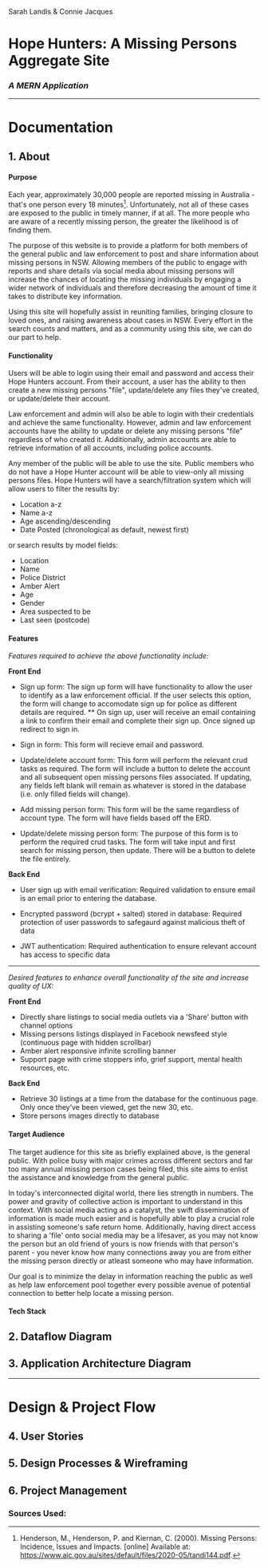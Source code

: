 Sarah Landis & Connie Jacques

# Hope Hunters: A Missing Persons Aggregate Site
### <i>A MERN Application</i>

---
# Documentation

## 1. About
#### Purpose
Each year, approximately 30,000 people are reported missing in Australia - that's one person every 18 minutes[^1]. Unfortunately, not all of these cases are exposed to the public in timely manner, if at all. The more people who are aware of a recently missing person, the greater the likelihood is of finding them. 

The purpose of this website is to provide a platform for both members of the general public and law enforcement to post and share information about missing persons in NSW. Allowing members of the public to engage with reports and share details via social media about missing persons will increase the chances of locating the missing individuals by engaging a wider network of individuals and therefore decreasing the amount of time it takes to distribute key information.

Using this site will hopefully assist in reuniting families, bringing closure to loved ones, and raising awareness about cases in NSW. Every effort in the search counts and matters, and as a community using this site, we can do our part to help.

#### Functionality
Users will be able to login using their email and password and access their Hope Hunters account. From their account, a user has the ability to then create a new missing persons "file", update/delete any files they've created, or update/delete their account.

Law enforcement and admin will also be able to login with their credentials and 
achieve the same functionality. However, admin and law enforcement accounts have the ability to update or delete any missing persons "file" regardless of who created it. Additionally, admin accounts are able to retrieve information of all accounts, including police accounts.

Any member of the public will be able to use the site. Public members who do not have a Hope Hunter account will be able to view-only all missing persons files. Hope Hunters will have a search/filtration system which will allow users to filter the results by:
- Location a-z
- Name a-z
- Age ascending/descending
- Date Posted (chronological as default, newest first)

or search results by model fields:
- Location
- Name
- Police District
- Amber Alert
- Age
- Gender 
- Area suspected to be
- Last seen (postcode)
<!-- - ?Race  -->

#### Features
<i>Features required to achieve the above functionality include:</i>

<b>Front End</b>
- Sign up form: 
The sign up form will have functionality to allow the user to identify as a law enforcement official. If the user selects this option, the form will change to accomodate sign up for police as different details are required. ** On sign up, user will receive an email containing a link to confirm their email and complete their sign up. Once signed up redirect to sign in.
>
- Sign in form: 
This form will recieve email and password.
>
- Update/delete account form: 
This form will perform the relevant crud tasks as required. The form will include a button to delete the account and all subsequent open missing persons files associated. If updating, any fields left blank will remain as whatever is stored in the database (i.e. only filled fields will change).
>
- Add missing person form: 
This form will be the same regardless of account type. The form will have fields based off the ERD.
>
- Update/delete missing person form: 
The purpose of this form is to perform the required crud tasks. The form will take input and first search for missing person, then update. There will be a button to delete the file entirely.

<b>Back End</b>
- User sign up with email verification:
Required validation to ensure email is an email prior to entering the database.
>
- Encrypted password (bcrypt + salted) stored in database:
Required protection of user passwords to safegaurd against malicious theft of data
>
- JWT authentication:
Required authentication to ensure relevant account has access to specific data
---
<i>Desired features to enhance overall functionality of the site and increase quality of UX:</i>

<b>Front End</b>
- Directly share listings to social media outlets via a 'Share' button with channel options
- Missing persons listings displayed in Facebook newsfeed style (continuous page with hidden scrollbar)
- Amber alert responsive infinite scrolling banner
- Support page with crime stoppers info, grief support, mental health resources, etc.

<b>Back End</b>
- Retrieve 30 listings at a time from the database for the continuous page. Only once they’ve been viewed, get the new 30, etc.
- Store persons images directly to database

#### Target Audience
The target audience for this site as briefly explained above, is the general public. With police busy with major crimes across different sectors and far too many annual missing person cases being filed, this site aims to enlist the assistance and knowledge from the general public.

In today's interconnected digital world, there lies strength in numbers. The power and gravity of collective action is important to understand in this context. With social media acting as a catalyst, the swift dissemination of information is made much easier and is hopefully able to play a crucial role in assisting someone's safe return home. Additionally, having direct access to sharing a 'file' onto social media may be a lifesaver, as you may not know the person but an old friend of yours is now friends with that person's parent - you never know how many connections away you are from either the missing person directly or atleast someone who may have information. 

Our goal is to minimize the delay in information reaching the public as well as help law enforcement pool together every possible avenue of potential connection to better help locate a missing person.

#### Tech Stack

## 2. Dataflow Diagram

## 3. Application Architecture Diagram
---
# Design & Project Flow

## 4. User Stories

## 5. Design Processes & Wireframing

## 6. Project Management


### Sources Used: 
[^1]: Henderson, M., Henderson, P. and Kiernan, C. (2000). Missing Persons: Incidence, Issues and Impacts. [online] Available at: https://www.aic.gov.au/sites/default/files/2020-05/tandi144.pdf.

